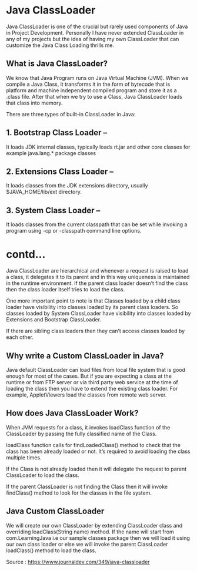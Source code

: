 # Java ClassLoader
Java ClassLoader is one of the crucial but rarely used components of Java in Project Development. 
Personally I have never extended ClassLoader in any of my projects but the idea of having my own ClassLoader 
that can customize the Java Class Loading thrills me.

## What is Java ClassLoader?
We know that Java Program runs on Java Virtual Machine (JVM). When we compile a Java Class, 
it transforms it in the form of bytecode that is platform and machine independent compiled program and 
store it as a .class file. 
After that when we try to use a Class, Java ClassLoader loads that class into memory.

There are three types of built-in ClassLoader in Java:

## 1. Bootstrap Class Loader – 
It loads JDK internal classes, typically loads rt.jar and other core classes for example java.lang.* package classes

## 2. Extensions Class Loader – 
It loads classes from the JDK extensions directory, usually $JAVA_HOME/lib/ext directory.

## 3. System Class Loader – 
It loads classes from the current classpath that can be set 
while invoking a program using -cp or -classpath command line options.

# contd...
Java ClassLoader are hierarchical and whenever a request is raised to load a class, 
it delegates it to its parent and in this way uniqueness is maintained in the runtime environment. 
If the parent class loader doesn’t find the class then the class loader itself tries to load the class.

One more important point to note is that Classes loaded by a child class loader have visibility into classes loaded
by its parent class loaders. So classes loaded by System ClassLoader have visibility into classes 
loaded by Extensions and Bootstrap ClassLoader.

If there are sibling class loaders then they can’t access classes loaded by each other.

## Why write a Custom ClassLoader in Java?
Java default ClassLoader can load files from local file system that is good enough for most of the cases. 
But if you are expecting a class at the runtime or from FTP server or via third party web service at the time of 
loading the class then you have to extend the existing class loader. 
For example, AppletViewers load the classes from remote web server.

## How does Java ClassLoader Work?
When JVM requests for a class, it invokes loadClass function of the ClassLoader by passing the fully classified 
name of the Class.

loadClass function calls for findLoadedClass() method to check that the class has been already loaded or not. 
It’s required to avoid loading the class multiple times.

If the Class is not already loaded then it will delegate the request to parent ClassLoader to load the class.

If the parent ClassLoader is not finding the Class then it will invoke findClass() method to look for the 
classes in the file system.

## Java Custom ClassLoader
We will create our own ClassLoader by extending ClassLoader class and overriding loadClass(String name) method. 
If the name will start from com.LearningJava i.e our sample classes package then we will load it using our own class loader 
or else we will invoke the parent ClassLoader loadClass() method to load the class.


Source :
https://www.journaldev.com/349/java-classloader
